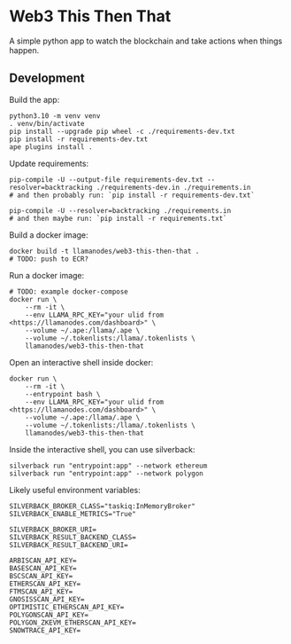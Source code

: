 # Web3 This Then That

A simple python app to watch the blockchain and take actions when things happen.

## Development

Build the app:

    python3.10 -m venv venv
    . venv/bin/activate
    pip install --upgrade pip wheel -c ./requirements-dev.txt
    pip install -r requirements-dev.txt
    ape plugins install .

Update requirements:

    pip-compile -U --output-file requirements-dev.txt --resolver=backtracking ./requirements-dev.in ./requirements.in
    # and then probably run: `pip install -r requirements-dev.txt`

    pip-compile -U --resolver=backtracking ./requirements.in
    # and then maybe run: `pip install -r requirements.txt`

Build a docker image:

    docker build -t llamanodes/web3-this-then-that .
    # TODO: push to ECR?

Run a docker image:

    # TODO: example docker-compose
    docker run \
        --rm -it \
        --env LLAMA_RPC_KEY="your ulid from <https://llamanodes.com/dashboard>" \
        --volume ~/.ape:/llama/.ape \
        --volume ~/.tokenlists:/llama/.tokenlists \
        llamanodes/web3-this-then-that

Open an interactive shell inside docker:

    docker run \
        --rm -it \
        --entrypoint bash \
        --env LLAMA_RPC_KEY="your ulid from <https://llamanodes.com/dashboard>" \
        --volume ~/.ape:/llama/.ape \
        --volume ~/.tokenlists:/llama/.tokenlists \
        llamanodes/web3-this-then-that

Inside the interactive shell, you can use silverback:

    silverback run "entrypoint:app" --network ethereum
    silverback run "entrypoint:app" --network polygon

Likely useful environment variables:

    SILVERBACK_BROKER_CLASS="taskiq:InMemoryBroker"
    SILVERBACK_ENABLE_METRICS="True"

    SILVERBACK_BROKER_URI=
    SILVERBACK_RESULT_BACKEND_CLASS=
    SILVERBACK_RESULT_BACKEND_URI=

    ARBISCAN_API_KEY=
    BASESCAN_API_KEY=
    BSCSCAN_API_KEY=
    ETHERSCAN_API_KEY=
    FTMSCAN_API_KEY=
    GNOSISSCAN_API_KEY=
    OPTIMISTIC_ETHERSCAN_API_KEY=
    POLYGONSCAN_API_KEY=
    POLYGON_ZKEVM_ETHERSCAN_API_KEY=
    SNOWTRACE_API_KEY=
